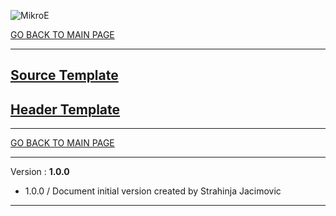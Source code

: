 ![MikroE](http://www.mikroe.com/img/designs/beta/logo_small.png)

[GO BACK TO MAIN PAGE](../README.md)

---
## [Source Template](source_file_template.md)

## [Header Template](header_file_template.md)

---

[GO BACK TO MAIN PAGE](../README.md)

---

Version : **1.0.0**

- 1.0.0 / Document initial version created by Strahinja Jacimovic

---
